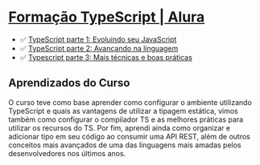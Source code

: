 <h1> <a href="https://cursos.alura.com.br/formacao-typescript">Formação TypeScript | Alura</a></h1>

<ul>
    <li>✅ <a href="https://cursos.alura.com.br/course/typescript-evoluindo-javascript">TypeScript parte 1: Evoluindo seu JavaScript</a></li>
    <li>✅ <a href="https://cursos.alura.com.br/course/typescript-avancando-linguagem">TypeScript parte 2: Avançando na linguagem</a></li>
    <li>✅ <a href="https://cursos.alura.com.br/course/typescript-tecnicas-boas-praticas">Typescript parte 3: Mais técnicas e boas práticas</a></li>
</ul>

<h2>Aprendizados do Curso</h2>
<p>O curso teve como base aprender como configurar o ambiente utilizando TypeScript e quais as vantagens de utilizar a tipagem estática, vimos também como configurar o compilador TS e as melhores práticas para utilizar os recursos do TS. Por fim, aprendi ainda como organizar e adicionar tipo em seu código ao consumir uma API REST, além de outros conceitos mais avançados de uma das linguagens mais amadas pelos desenvolvedores nos últimos anos.</p>